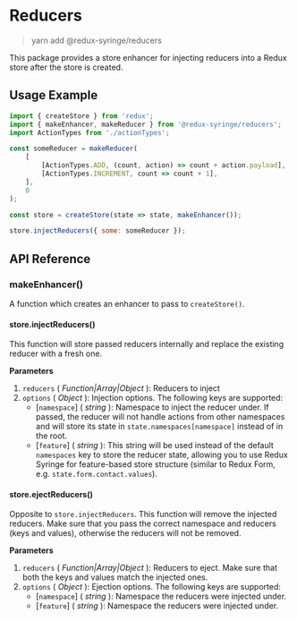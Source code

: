 # Reducers

> yarn add @redux-syringe/reducers

This package provides a store enhancer for injecting reducers into a Redux store after the store is created.

## Usage Example

```js
import { createStore } from 'redux';
import { makeEnhancer, makeReducer } from '@redux-syringe/reducers';
import ActionTypes from './actionTypes';

const someReducer = makeReducer(
	[
		[ActionTypes.ADD, (count, action) => count + action.payload],
		[ActionTypes.INCREMENT, count => count + 1],
	],
	0
);

const store = createStore(state => state, makeEnhancer());

store.injectReducers({ some: someReducer });
```

## API Reference

### makeEnhancer()

A function which creates an enhancer to pass to `createStore()`.

#### store.injectReducers()

This function will store passed reducers internally and replace the existing reducer with a fresh one.

**Parameters**

1. `reducers` ( _Function|Array|Object_ ): Reducers to inject
2. `options` ( _Object_ ): Injection options. The following keys are supported:
   - [`namespace`] \( _string_ ): Namespace to inject the reducer under. If passed, the reducer will not handle actions from other namespaces and will store its state in `state.namespaces[namespace]` instead of in the root.
   - [`feature`] \( _string_ ): This string will be used instead of the default `namespaces` key to store the reducer state, allowing you to use Redux Syringe for feature-based store structure (similar to Redux Form, e.g. `state.form.contact.values`).

#### store.ejectReducers()

Opposite to `store.injectReducers`. This function will remove the injected reducers. Make sure that you pass the correct namespace and reducers (keys and values), otherwise the reducers will not be removed.

**Parameters**

1. `reducers` ( _Function|Array|Object_ ): Reducers to eject. Make sure that both the keys and values match the injected ones.
2. `options` ( _Object_ ): Ejection options. The following keys are supported:
   - [`namespace`] \( _string_ ): Namespace the reducers were injected under.
   - [`feature`] \( _string_ ): Namespace the reducers were injected under.
